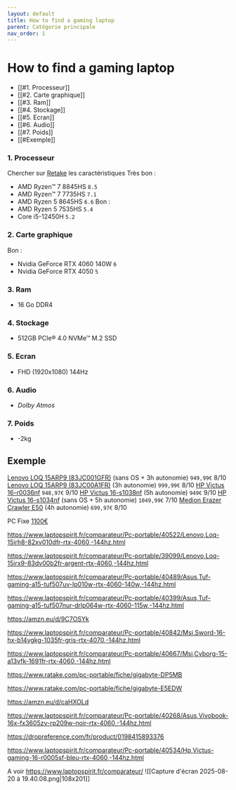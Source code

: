 ```yaml
---
layout: default
title: How to find a gaming laptop
parent: Catégorie principale
nav_order: 1
---
```


# How to find a gaming laptop
- [[#1. Processeur]]
- [[#2. Carte graphique]]
- [[#3. Ram]]
- [[#4. Stockage]]
- [[#5. Ecran]]
- [[#6. Audio]]
- [[#7. Poids]]
- [[#Exemple]]
### 1. Processeur
Chercher sur [Retake](https://www.ratake.com/) les caractéristiques
Très bon :
- AMD Ryzen™ 7 8845HS `8.5`
- AMD Ryzen™ 7 7735HS `7.1`
- AMD Ryzen 5 8645HS `6.6`
Bon :
- AMD Ryzen 5 7535HS `5.4`
- Core i5-12450H `5.2`
### 2. Carte graphique
Bon :
- Nvidia GeForce RTX 4060 140W `6`
- Nvidia GeForce RTX 4050 `5`
### 3. Ram
- 16 Go DDR4
### 4. Stockage
- 512GB PCIe® 4.0 NVMe™ M.2 SSD
### 5. Ecran
- FHD (1920x1080) 144Hz
### 6. Audio
- _Dolby Atmos_
### 7. Poids
- -2kg
  
## Exemple
[Lenovo LOQ 15ARP9 (83JC001GFR)](https://www.laptopspirit.fr/comparateur/Pc-portable/39381/Lenovo,Loq-15arp9-83jc001gfr-gris-rtx-4060,-144hz,-sans-windows.html) (sans OS + 3h autonomie) `949,99€` $8/10$
[Lenovo LOQ 15ARP9 (83JC00A1FR)](https://www.laptopspirit.fr/comparateur/Pc-portable/39959/Lenovo,Loq-15arp9-83jc00a1fr-gris-rtx-4060,-144hz.html) (3h autonomie) `999,99€` $8/10$
[HP Victus 16-r0036nf](https://www.laptopspirit.fr/comparateur/Pc-portable/40003/Hp,Victus-16-r0036nf-noir-rtx-4060,-144hz.html) `948,97€` $9/10$
[HP Victus 16-s1038nf](https://www.laptopspirit.fr/comparateur/Pc-portable/40443/Hp,Victus-16-s1038nf-noir-rtx-4060.html) (5h autonomie) `949€` $9/10$
[HP Victus 16-s1034nf](https://www.laptopspirit.fr/comparateur/Pc-portable/39906/Hp,Victus-16-s1034nf-noir-rtx-4060,-144hz,-sans-windows.html) (sans OS + 5h autonomie) `1049,99€` $7/10$
[Medion Erazer Crawler E50](https://www.laptopspirit.fr/comparateur/Pc-portable/40462/Medion,Erazer-crawler-e50-noir-rtx-4050,-144hz.html) (4h autonomie) `699,97€` $8/10$

PC Fixe [1100€](https://www.instagram.com/reel/DD6Pe9rNAcA/?igsh=OHNmOXl4YzdrOTkx)

https://www.laptopspirit.fr/comparateur/Pc-portable/40522/Lenovo,Loq-15irh8-82xv010dfr-rtx-4060,-144hz.html

https://www.laptopspirit.fr/comparateur/Pc-portable/39099/Lenovo,Loq-15irx9-83dv00b2fr-argent-rtx-4060,-144hz.html

https://www.laptopspirit.fr/comparateur/Pc-portable/40489/Asus,Tuf-gaming-a15-tuf507uv-lp010w-rtx-4060-140w,-144hz.html

https://www.laptopspirit.fr/comparateur/Pc-portable/40399/Asus,Tuf-gaming-a15-tuf507nur-drlp064w-rtx-4060-115w,-144hz.html

https://amzn.eu/d/9C7OSYk

https://www.laptopspirit.fr/comparateur/Pc-portable/40842/Msi,Sword-16-hx-b14vgkg-1035fr-gris-rtx-4070,-144hz.html

https://www.laptopspirit.fr/comparateur/Pc-portable/40667/Msi,Cyborg-15-a13vfk-1691fr-rtx-4060,-144hz.html

https://www.ratake.com/pc-portable/fiche/gigabyte-DP5MB

https://www.ratake.com/pc-portable/fiche/gigabyte-E5EDW

https://amzn.eu/d/caHXOLd

https://www.laptopspirit.fr/comparateur/Pc-portable/40268/Asus,Vivobook-16x-fx3605zv-rp209w-noir-rtx-4060,-144hz.html

https://dropreference.com/fr/product/0198415893376

https://www.laptopspirit.fr/comparateur/Pc-portable/40534/Hp,Victus-gaming-16-r0005sf-bleu-rtx-4060,-144hz.html

A voir 
https://www.laptopspirit.fr/comparateur/
![[Capture d'écran 2025-08-20 à 19.40.08.png|108x201]]
